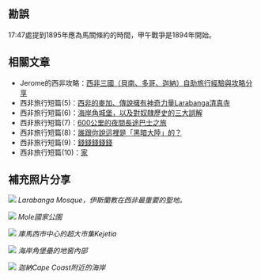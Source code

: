 ---
---
## 勘誤

17:47處提到1895年應為馬關條約的時間，甲午戰爭是1894年開始。

## 相關文章

* Jerome的西非攻略：[西非三國（貝南、多哥、迦納）自助旅行經驗與攻略分享](/2019/12/14/west-africa-zh)
* 西非旅行短篇(5)：[西非的麥加、傳說擁有神奇力量Larabanga清真寺](https://www.facebook.com/travel.wok/posts/543332426530709)
* 西非旅行短篇(6)：[海岸角城堡，以及對奴隸歷史的三大誤解](https://www.facebook.com/travel.wok/posts/543970426466909)
* 西非旅行短篇(7)：[600公里的夜間長途巴士之旅](https://www.facebook.com/travel.wok/posts/545074569689828)
* 西非旅行短篇(8)：[誰跟你說這裡是「黑暗大陸」的？](https://www.facebook.com/travel.wok/posts/546620542868564)
* 西非旅行短篇(9)：[錢錢錢錢錢](https://www.facebook.com/travel.wok/posts/548351616028790)
* 西非旅行短篇(10)：[家](https://www.facebook.com/travel.wok/posts/549677292562889)

## 補充照片分享

![](https://i.imgur.com/nHas1YU.jpg)
*Larabanga Mosque，伊斯蘭教在西非最重要的聖地。*

![](https://i.imgur.com/ZQNcxZP.jpg)
*Mole國家公園*

![](https://i.imgur.com/UERAWyU.jpg)
*庫馬西市中心的超大市集Kejetia*

![](https://i.imgur.com/jbY5TKP.jpg)
*海岸角堡壘的地窖內部*

![](https://i.imgur.com/JoLD34z.jpg)
*迦納Cape Coast附近的海岸*